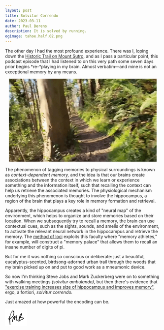 ```yaml
---
layout: post
title: Solvitur Correndo
date: 2023-03-11
author:	Paul Berens
description: It is solved by running.
ogimage: tahoe.half.02.png
---
```

The other day I had the most profound experience. There was I, loping down the [Historic Trail on Mount Sutro](/twin-peaks-mt-sutro/), and as I pass a particular point, this podcast episode that I had listened to on this very path some seven days prior begins *re-*playing in my brain. Almost verbatim—and mine is not an exceptional memory by any means.

<center>
<img src='/assets/videos/historic.trail.gif'>
</center>

The phenomenon of tagging memories to physical surroundings is known as *context-dependent memory,* and the idea is that our brains create associations between the context in which we learn or experience something and the information itself, such that recalling the context can help us retrieve the associated memories. The physiological mechanism underlying this phenomenon is thought to involve the hippocampus, a region of the brain that plays a key role in memory formation and retrieval.

Apparently, the hippocampus creates a kind of "neural map" of the environment, which helps to organize and store memories based on their location. When we subsequently try to recall a memory, the brain can use contextual cues, such as the sights, sounds, and smells of the environment, to activate the relevant neural network in the hippocampus and retrieve the memory. The [method of loci](https://en.wikipedia.org/wiki/method_of_loci) exploits this faculty where "memory athletes," for example, will construct a "memory palace" that allows them to recall an insane number of digits of pi.

But for me it was nothing so conscious or deliberate: just a beautiful, eucalyptus-scented, birdsong-adorned urban trail through the woods that my brain picked up on and put to good work as a mneumonic device.

So now I'm thinking Steve Jobs and Mark Zuckerberg were on to something with walking meetings *(solvitur ambulando)*, but then there's evidence that ["exercise training increases size of hippocampus and improves memory"](https://www.pnas.org/doi/10.1073/pnas.1015950108), ergo, a fortiori, *solvitur correndo.*

Just amazed at how powerful the encoding can be.

![initials](/assets/images/initials.pmb.71.56.png)